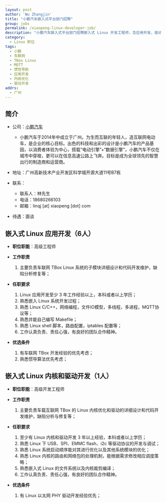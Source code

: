 ```yaml
---
layout: post
author: 'Wu Zhangjin'
title: "小鹏汽车嵌入式平台部门招聘"
group: jobs
permalink: /xiaopeng-linux-developer-job/
description: "小鹏汽车嵌入式平台部门招聘嵌入式 Linux 开发工程师，含应用开发，驱动开发和内核优化。"
category:
  - Linux 职位
tags:
  - 小鹏
  - 车联网
  - TBox Linux
  - MQTT
  - 惯性导航
  - 应用开发
  - 内核优化
  - 驱动开发
addrs:
  - 广州
---
```


## 简介

* 公司：[小鹏汽车](https://www.xiaopeng.com/)
  * 小鹏汽车于2014年中成立于广州。为生而互联的年轻人，造互联网电动车，是企业的核心目标。出色的科技和出彩的设计是小鹏汽车的产品基因，以消费者体验为中心，搭载“电动引擎”+“数据引擎”，小鹏汽车不仅在城市中穿梭，更可以在信息高速公路上飞奔。目标是成为全球领先的智慧出行的制造商和运营商。

* 地址：广州高新技术产业开发区科学城开源大道11号B7栋

* 联系：
  * 联系人：林先生
  * 电话：18680266103
  * 邮箱：linqj [at] xiaopeng [dot] com

* 待遇：面谈

## 嵌入式 Linux 应用开发（6人）

* __职位职能__：高级工程师
* __工作职责__

  1. 主要负责车联网 TBox Linux 系统的子模块详细设计和代码开发维护，缺陷分析修复等；

* __任职要求__

  1. Linux 应用开发至少 3 年工作经验以上，本科或者以上学历；
  2. 熟悉嵌入 Linux 系统开发过程；
  3. 熟悉 Linux C/C++，网络编程，文件IO模型，多线程，多进程，MQTT协议等；
  4. 熟悉并能自己编写 Makefile；
  5. 熟悉 Linux shell 脚本，路由配置，iptables 配置等；
  6. 工作认真负责、责任心强，有良好的团队合作精神。

* __优选条件__

  1. 有车联网 TBox 开发经验的优先考虑；
  2. 熟悉惯导算法优先考虑；

## 嵌入式 Linux 内核和驱动开发（1人）

* __职位职能__：高级开发工程师

* __工作职责__

  1. 主要负责车载互联网 TBox 的 Linux 内核优化和驱动的详细设计和代码开发维护，缺陷分析与修复等；

* __任职要求__

  1. 至少有 Linux 内核和驱动开发 3 年以上经验，本科或者以上学历；
  2. 熟悉 Linux 下 USB、SPI、EMMC flash、i2c 等驱动协议的开发与调试；
  3. 熟悉 Linux 系统启动顺序能对其进行优化以及其他系统模块的优化；
  4. 熟悉 Linux 内核的路由和网络包的处理机制，能根据需求修改相应调度策略；
  5. 熟悉嵌入式 Linux 的文件系统以及内核裁剪编译；
  6. 工作认真负责、责任心强，有良好的团队合作精神。

* __优选条件__
  
  1. 有 Linux 以太网 PHY 驱动开发经验优先；
